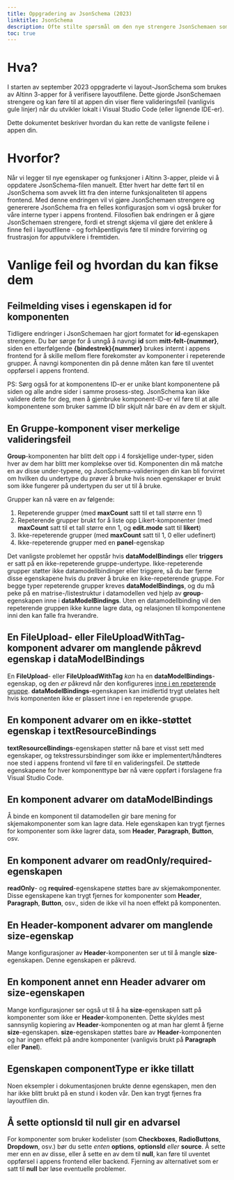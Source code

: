 ```yaml
---
title: Oppgradering av JsonSchema (2023)
linktitle: JsonSchema
description: Ofte stilte spørsmål om den nye strengere JsonSchemaen som ble introdusert i 2023
toc: true
---
```


# Hva?
I starten av september 2023 oppgraderte vi layout-JsonSchema som brukes av Altinn 3-apper for å verifisere layoutfilene.
Dette gjorde JsonSchemaen strengere og kan føre til at appen din viser flere valideringsfeil (vanligvis gule linjer)
når du utvikler lokalt i Visual Studio Code (eller lignende IDE-er).

Dette dokumentet beskriver hvordan du kan rette de vanligste feilene i appen din.

# Hvorfor?
Når vi legger til nye egenskaper og funksjoner i Altinn 3-apper, pleide vi å oppdatere JsonSchema-filen manuelt. Etter
hvert har dette ført til en JsonSchema som avvek litt fra den interne funksjonaliteten til appens frontend. Med denne
endringen vil vi gjøre JsonSchemaen strengere og genererere JsonSchema fra en felles konfigurasjon som vi også bruker
for våre interne typer i appens frontend. Filosofien bak endringen er å gjøre JsonSchemaen strengere, fordi et strengt
skjema vil gjøre det enklere å finne feil i layoutfilene - og forhåpentligvis føre til mindre forvirring og frustrasjon
for apputviklere i fremtiden.

# Vanlige feil og hvordan du kan fikse dem

## Feilmelding vises i egenskapen id for komponenten
Tidligere endringer i JsonSchemaen har gjort formatet for **id**-egenskapen strengere. Du bør sørge for å unngå å
navngi **id** som **mitt-felt-{nummer}**, siden en etterfølgende **{bindestrek}{nummer}** brukes internt i appens
frontend for å skille mellom flere forekomster av komponenter i repeterende grupper. Å navngi komponenten din på denne
måten kan føre til uventet oppførsel i appens frontend.

PS: Sørg også for at komponentens ID-er er unike blant komponentene på siden og alle andre sider i samme prosess-steg.
JsonSchema kan ikke validere dette for deg, men å gjenbruke komponent-ID-er vil føre til at alle komponentene som bruker
samme ID blir skjult når bare én av dem er skjult.

## En Gruppe-komponent viser merkelige valideringsfeil
**Group**-komponenten har blitt delt opp i 4 forskjellige under-typer, siden hver av dem har blitt mer komplekse over
tid. Komponenten din må matche en av disse under-typene, og JsonSchema-valideringen din kan bli forvirret om hvilken du
undertype du prøver å bruke hvis noen egenskaper er brukt som ikke fungerer på undertypen du ser ut til å bruke.

Grupper kan nå være en av følgende:
1. Repeterende grupper (med **maxCount** satt til et tall større enn 1)
2. Repeterende grupper brukt for å liste opp Likert-komponenter (med **maxCount** satt til et tall større enn 1, og **edit.mode** satt til **likert**)
3. Ikke-repeterende grupper (med **maxCount** satt til 1, 0 eller udefinert)
4. Ikke-repeterende grupper med en **panel**-egenskap

Det vanligste problemet her oppstår hvis **dataModelBindings** eller **triggers** er satt på en ikke-repeterende
gruppe-undertype. Ikke-repeterende grupper støtter ikke datamodellbindinger eller triggere, så du bør fjerne disse
egenskapene hvis du prøver å bruke en ikke-repeterende gruppe. For begge typer repeterende grupper kreves
**dataModelBindings**, og du må peke på en matrise-/listestruktur i datamodellen ved hjelp av **group**-egenskapen inne
i **dataModelBindings**. Uten en datamodellbinding vil den repeterende gruppen ikke kunne lagre data, og relasjonen til
komponentene inni den kan falle fra hverandre.

## En FileUpload- eller FileUploadWithTag-komponent advarer om manglende påkrevd egenskap i dataModelBindings
En **FileUpload**- eller **FileUploadWithTag** _kan_ ha en **dataModelBindings**-egenskap, og den _er_ påkrevd når den
konfigureres [inne i en repeterende gruppe](/nb/altinn-studio/reference/ux/fields/grouping/repeating/attachments/).
**dataModelBindings**-egenskapen kan imidlertid trygt utelates helt hvis komponenten ikke er plassert inne i en
repeterende gruppe.

## En komponent advarer om en ikke-støttet egenskap i textResourceBindings
**textResourceBindings**-egenskapen støtter nå bare et visst sett med egenskaper, og tekstressursbindinger som ikke er
implementert/håndteres noe sted i appens frontend vil føre til en valideringsfeil. De støttede egenskapene for hver
komponenttype bør nå være oppført i forslagene fra Visual Studio Code.

## En komponent advarer om dataModelBindings
Å binde en komponent til datamodellen gir bare mening for skjemakomponenter som kan lagre data. Hele egenskapen kan
trygt fjernes for komponenter som ikke lagrer data, som **Header**, **Paragraph**, **Button**, osv.

## En komponent advarer om readOnly/required-egenskapen
**readOnly**- og **required**-egenskapene støttes bare av skjemakomponenter. Disse egenskapene kan trygt fjernes for
komponenter som **Header**, **Paragraph**, **Button**, osv., siden de ikke vil ha noen effekt på komponenten.

## En Header-komponent advarer om manglende size-egenskap
Mange konfigurasjoner av **Header**-komponenten ser ut til å mangle **size**-egenskapen. Denne egenskapen er påkrevd.

## En komponent annet enn Header advarer om size-egenskapen
Mange konfigurasjoner ser også ut til å ha **size**-egenskapen satt på komponenter som ikke er **Header**-komponenten.
Dette skyldes mest sannsynlig kopiering av **Header**-komponenten og at man har glemt å fjerne **size**-egenskapen.
**size**-egenskapen støttes bare av **Header**-komponenten og har ingen effekt på andre komponenter
(vanligvis brukt på **Paragraph** eller **Panel**).

## Egenskapen componentType er ikke tillatt
Noen eksempler i dokumentasjonen brukte denne egenskapen, men den har ikke blitt brukt på en stund i koden vår. Den kan
trygt fjernes fra layoutfilen din.

## Å sette optionsId til null gir en advarsel
For komponenter som bruker kodelister (som **Checkboxes**, **RadioButtons**, **Dropdown**, osv.) bør du sette _enten_
**options**, **optionsId** _eller_ **source**. Å sette mer enn en av disse, eller å sette en av dem til **null**, kan
føre til uventet oppførsel i appens frontend eller backend. Fjerning av alternativet som er satt til **null** bør løse
eventuelle problemer.